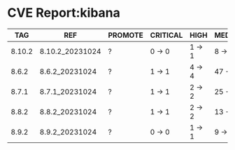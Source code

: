 # CVE Report:kibana
|  TAG   |       REF       | PROMOTE | CRITICAL |  HIGH  |  MEDIUM  |   LOW    | UNKNOWN |
|--------|-----------------|---------|----------|--------|----------|----------|---------|
| 8.10.2 | 8.10.2_20231024 | ?       | 0 -> 0   | 1 -> 1 | 8 -> 8   | 24 -> 24 | 0 -> 0  |
| 8.6.2  | 8.6.2_20231024  | ?       | 1 -> 1   | 4 -> 4 | 47 -> 47 | 52 -> 52 | 0 -> 0  |
| 8.7.1  | 8.7.1_20231024  | ?       | 1 -> 1   | 2 -> 2 | 25 -> 25 | 38 -> 38 | 0 -> 0  |
| 8.8.2  | 8.8.2_20231024  | ?       | 1 -> 1   | 2 -> 2 | 13 -> 13 | 27 -> 27 | 0 -> 0  |
| 8.9.2  | 8.9.2_20231024  | ?       | 0 -> 0   | 1 -> 1 | 9 -> 9   | 23 -> 23 | 0 -> 0  |
